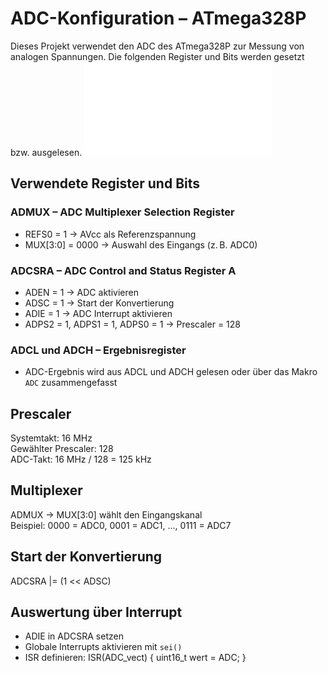# ADC-Konfiguration – ATmega328P

Dieses Projekt verwendet den ADC des ATmega328P zur Messung von analogen Spannungen. Die folgenden Register und Bits werden gesetzt bzw. ausgelesen.
![Code](Code/src/main.cpp)
## Verwendete Register und Bits

### ADMUX – ADC Multiplexer Selection Register

- REFS0 = 1 → AVcc als Referenzspannung  
- MUX[3:0] = 0000 → Auswahl des Eingangs (z. B. ADC0)

### ADCSRA – ADC Control and Status Register A

- ADEN = 1 → ADC aktivieren  
- ADSC = 1 → Start der Konvertierung  
- ADIE = 1 → ADC Interrupt aktivieren  
- ADPS2 = 1, ADPS1 = 1, ADPS0 = 1 → Prescaler = 128

### ADCL und ADCH – Ergebnisregister

- ADC-Ergebnis wird aus ADCL und ADCH gelesen oder über das Makro `ADC` zusammengefasst

## Prescaler

Systemtakt: 16 MHz  
Gewählter Prescaler: 128  
ADC-Takt: 16 MHz / 128 = 125 kHz

## Multiplexer

ADMUX → MUX[3:0] wählt den Eingangskanal  
Beispiel: 0000 = ADC0, 0001 = ADC1, ..., 0111 = ADC7

## Start der Konvertierung

ADCSRA |= (1 << ADSC)

## Auswertung über Interrupt

- ADIE in ADCSRA setzen  
- Globale Interrupts aktivieren mit `sei()`  
- ISR definieren:
ISR(ADC_vect) {
    uint16_t wert = ADC;
}